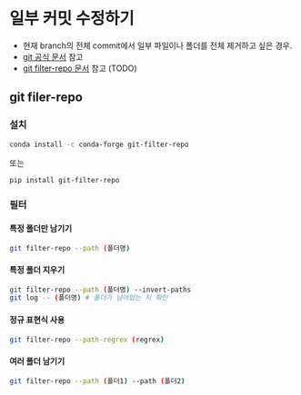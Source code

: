 # 일부 커밋 수정하기
* 현재 branch의 전체 commit에서 일부 파일이나 폴더를 전체 제거하고 싶은 경우.
* [git 공식 문서](https://docs.github.com/ko/authentication/keeping-your-account-and-data-secure/removing-sensitive-data-from-a-repository) 참고
* [git filter-repo 문서](https://github.com/newren/git-filter-repo) 참고 (TODO)
## git filer-repo
### 설치
```bash
conda install -c conda-forge git-filter-repo
```
또는
```bash
pip install git-filter-repo
```
### 필터
#### 특정 폴더만 남기기
```bash
git filter-repo --path (폴더명)
```
#### 특정 폴더 지우기
```bash
git filter-repo --path (폴더명) --invert-paths
git log -- (폴더명) # 폴더가 남아있는 지 확인
```
#### 정규 표현식 사용
```bash
git filter-repo --path-regrex (regrex)
```
#### 여러 폴더 남기기
```bash
git filter-repo --path (폴더1) --path (폴더2)
```
